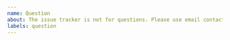 ```yaml
---
name: Question
about: The issue tracker is not for questions. Please use email contact@algeriastartupjobs.com or other social links for help/questions.
labels: question
---
```


<!-- 🚨 STOP 🚨 STOP 🚨 STOP 🚨

THE ISSUE TRACKER IS NOT FOR QUESTIONS.

DO NOT CREATE A NEW ISSUE TO ASK A QUESTION.

Please use one of the following resources for help:

**Questions**

- https://twitter.com/ZibanPirate
- contact@algeriastartupjobs.com

-->
